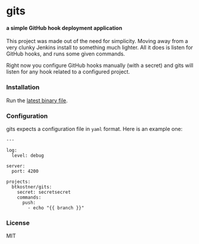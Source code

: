 # gits
#### a simple GitHub hook deployment application

This project was made out of the need for simplicity. Moving away from a very
clunky Jenkins install to something much lighter. All it does is listen for
GitHub hooks, and runs some given commands.

Right now you configure GitHub hooks manually (with a secret) and gits will
listen for any hook related to a configured project.

### Installation
Run the [latest binary file](https://github.com/btkostner/gits/releases).

### Configuration
gits expects a configuration file in `yaml` format. Here is an example one:
```
---

log:
  level: debug

server:
  port: 4200

projects:
  btkostner/gits:
    secret: secretsecret
    commands:
      push:
        - echo "{{ branch }}"
```


### License
MIT
